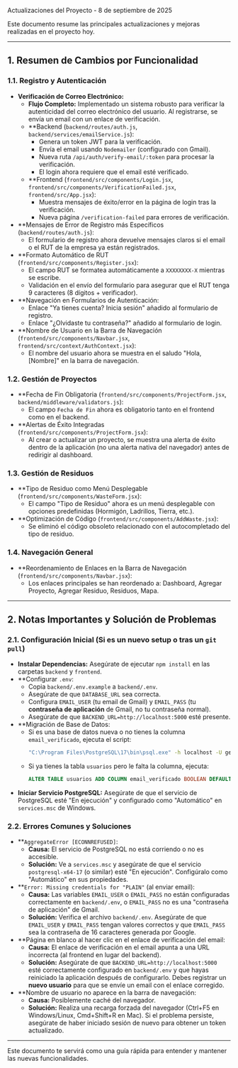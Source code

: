 Actualizaciones del Proyecto - 8 de septiembre de 2025

Este documento resume las principales actualizaciones y mejoras realizadas en el proyecto hoy.

---

## 1. Resumen de Cambios por Funcionalidad

### 1.1. Registro y Autenticación

*   **Verificación de Correo Electrónico:**
    *   **Flujo Completo:** Implementado un sistema robusto para verificar la autenticidad del correo electrónico del usuario. Al registrarse, se envía un email con un enlace de verificación.
    *   **Backend (`backend/routes/auth.js`, `backend/services/emailService.js`):
        *   Genera un token JWT para la verificación.
        *   Envía el email usando `Nodemailer` (configurado con Gmail).
        *   Nueva ruta `/api/auth/verify-email/:token` para procesar la verificación.
        *   El login ahora requiere que el email esté verificado.
    *   **Frontend (`frontend/src/components/Login.jsx`, `frontend/src/components/VerificationFailed.jsx`, `frontend/src/App.jsx`):
        *   Muestra mensajes de éxito/error en la página de login tras la verificación.
        *   Nueva página `/verification-failed` para errores de verificación.
*   **Mensajes de Error de Registro más Específicos (`backend/routes/auth.js`):
    *   El formulario de registro ahora devuelve mensajes claros si el email o el RUT de la empresa ya están registrados.
*   **Formato Automático de RUT (`frontend/src/components/Register.jsx`):
    *   El campo RUT se formatea automáticamente a `XXXXXXXX-X` mientras se escribe.
    *   Validación en el envío del formulario para asegurar que el RUT tenga 9 caracteres (8 dígitos + verificador).
*   **Navegación en Formularios de Autenticación:
    *   Enlace "Ya tienes cuenta? Inicia sesión" añadido al formulario de registro.
    *   Enlace "¿Olvidaste tu contraseña?" añadido al formulario de login.
*   **Nombre de Usuario en la Barra de Navegación (`frontend/src/components/Navbar.jsx`, `frontend/src/context/AuthContext.jsx`):
    *   El nombre del usuario ahora se muestra en el saludo "Hola, [Nombre]" en la barra de navegación.

### 1.2. Gestión de Proyectos

*   **Fecha de Fin Obligatoria (`frontend/src/components/ProjectForm.jsx`, `backend/middleware/validators.js`):
    *   El campo `Fecha de Fin` ahora es obligatorio tanto en el frontend como en el backend.
*   **Alertas de Éxito Integradas (`frontend/src/components/ProjectForm.jsx`):
    *   Al crear o actualizar un proyecto, se muestra una alerta de éxito dentro de la aplicación (no una alerta nativa del navegador) antes de redirigir al dashboard.

### 1.3. Gestión de Residuos

*   **Tipo de Residuo como Menú Desplegable (`frontend/src/components/WasteForm.jsx`):
    *   El campo "Tipo de Residuo" ahora es un menú desplegable con opciones predefinidas (Hormigón, Ladrillos, Tierra, etc.).
*   **Optimización de Código (`frontend/src/components/AddWaste.jsx`):
    *   Se eliminó el código obsoleto relacionado con el autocompletado del tipo de residuo.

### 1.4. Navegación General

*   **Reordenamiento de Enlaces en la Barra de Navegación (`frontend/src/components/Navbar.jsx`):
    *   Los enlaces principales se han reordenado a: Dashboard, Agregar Proyecto, Agregar Residuo, Residuos, Mapa.

---

## 2. Notas Importantes y Solución de Problemas

### 2.1. Configuración Inicial (Si es un nuevo setup o tras un `git pull`)

*   **Instalar Dependencias:** Asegúrate de ejecutar `npm install` en las carpetas `backend` y `frontend`.
*   **Configurar `.env`:
    *   Copia `backend/.env.example` a `backend/.env`.
    *   Asegúrate de que `DATABASE_URL` sea correcta.
    *   Configura `EMAIL_USER` (tu email de Gmail) y `EMAIL_PASS` (tu **contraseña de aplicación** de Gmail, no tu contraseña normal).
    *   Asegúrate de que `BACKEND_URL=http://localhost:5000` esté presente.
*   **Migración de Base de Datos:
    *   Si es una base de datos nueva o no tienes la columna `email_verificado`, ejecuta el script:
        ```bash
        "C:\Program Files\PostgreSQL\17\bin\psql.exe" -h localhost -U gestion_residuos -d gestion_residuos_db -f "C:\Users\albon\2221\backend\migrations\add_email_verification_to_users.sql"
        ```
    *   Si ya tienes la tabla `usuarios` pero le falta la columna, ejecuta:
        ```sql
        ALTER TABLE usuarios ADD COLUMN email_verificado BOOLEAN DEFAULT FALSE;
        ```
*   **Iniciar Servicio PostgreSQL:** Asegúrate de que el servicio de PostgreSQL esté "En ejecución" y configurado como "Automático" en `services.msc` de Windows.

### 2.2. Errores Comunes y Soluciones

*   **`AggregateError [ECONNREFUSED]`:
    *   **Causa:** El servicio de PostgreSQL no está corriendo o no es accesible.
    *   **Solución:** Ve a `services.msc` y asegúrate de que el servicio `postgresql-x64-17` (o similar) esté "En ejecución". Configúralo como "Automático" en sus propiedades.
*   **`Error: Missing credentials for "PLAIN"` (al enviar email):
    *   **Causa:** Las variables `EMAIL_USER` o `EMAIL_PASS` no están configuradas correctamente en `backend/.env`, o `EMAIL_PASS` no es una "contraseña de aplicación" de Gmail.
    *   **Solución:** Verifica el archivo `backend/.env`. Asegúrate de que `EMAIL_USER` y `EMAIL_PASS` tengan valores correctos y que `EMAIL_PASS` sea la contraseña de 16 caracteres generada por Google.
*   **Página en blanco al hacer clic en el enlace de verificación del email:
    *   **Causa:** El enlace de verificación en el email apunta a una URL incorrecta (al frontend en lugar del backend).
    *   **Solución:** Asegúrate de que `BACKEND_URL=http://localhost:5000` esté correctamente configurado en `backend/.env` y que hayas reiniciado la aplicación después de configurarlo. Debes registrar un **nuevo usuario** para que se envíe un email con el enlace corregido.
*   **Nombre de usuario no aparece en la barra de navegación:
    *   **Causa:** Posiblemente caché del navegador.
    *   **Solución:** Realiza una recarga forzada del navegador (Ctrl+F5 en Windows/Linux, Cmd+Shift+R en Mac). Si el problema persiste, asegúrate de haber iniciado sesión de nuevo para obtener un token actualizado.

---

Este documento te servirá como una guía rápida para entender y mantener las nuevas funcionalidades.
